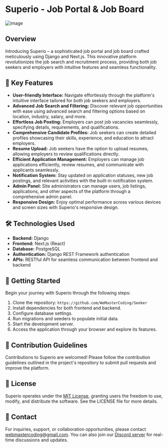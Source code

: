 
# Superio - Job Portal & Job Board
![image](https://github.com/Mohsin-mw/Superio/assets/122507740/8cc1db7e-cbdb-47a7-a378-4eff776fc844)

## Overview
Introducing Superio – a sophisticated job portal and job board crafted meticulously using Django and Next.js. This innovative platform revolutionizes the job search and recruitment process, providing both job seekers and employers with intuitive features and seamless functionality.

## 🚀 Key Features
- **User-friendly Interface:** Navigate effortlessly through the platform's intuitive interface tailored for both job seekers and employers.
- **Advanced Job Search and Filtering:** Discover relevant job opportunities with ease using advanced search and filtering options based on location, industry, salary, and more.
- **Effortless Job Posting:** Employers can post job vacancies seamlessly, specifying details, requirements, and qualifications.
- **Comprehensive Candidate Profiles:** Job seekers can create detailed profiles showcasing their skills, experience, and education to attract employers.
- **Resume Upload:** Job seekers have the option to upload resumes, allowing employers to review qualifications directly.
- **Efficient Application Management:** Employers can manage job applications efficiently, review resumes, and communicate with applicants seamlessly.
- **Notification System:** Stay updated on application statuses, new job postings, and relevant activities with the built-in notification system.
- **Admin Panel:** Site administrators can manage users, job listings, applications, and other aspects of the platform through a comprehensive admin panel.
- **Responsive Design:** Enjoy optimal performance across various devices and screen sizes with Superio's responsive design.

## 🛠️ Technologies Used
- **Backend:** Django
- **Frontend:** Next.js (React)
- **Database:** PostgreSQL
- **Authentication:** Django REST Framework authentication
- **APIs:** RESTful API for seamless communication between frontend and backend

## 🌟 Getting Started
Begin your journey with Superio through the following steps:
1. Clone the repository: `https://github.com/WeMasterCoding/Seeker`
2. Install dependencies for both frontend and backend.
3. Configure database settings.
4. Run migrations and seeders to populate initial data.
5. Start the development server.
6. Access the application through your browser and explore its features.

## 🤝 Contribution Guidelines
Contributions to Superio are welcomed! Please follow the contribution guidelines outlined in the project's repository to submit pull requests and improve the platform.

## 📄 License
Superio operates under the [MIT License](https://github.com/WeMasterCoding/Seeker/blob/main/LICENSE.txt), granting users the freedom to use, modify, and distribute the software. See the LICENSE file for more details.

## 📧 Contact
For inquiries, support, or collaboration opportunities, please contact [webmastercoding@gmail.com](mailto:webmastercoding@gmail.com). You can also join our [Discord server](https://discord.gg/CrtxaaB2Mp) for real-time discussions and updates.
